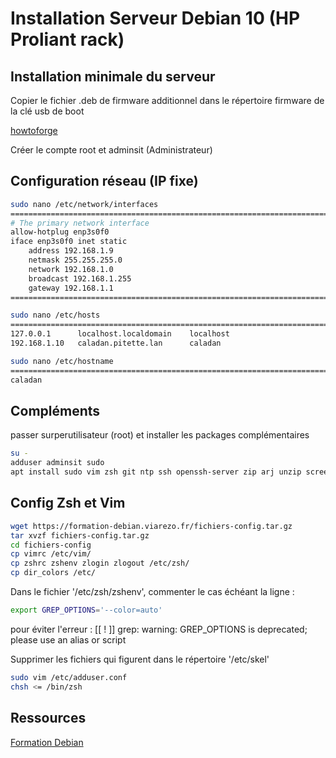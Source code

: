 # Installation Serveur Debian 10 (HP Proliant rack)

## Installation minimale du serveur

Copier le fichier .deb de firmware additionnel dans le répertoire firmware de la clé usb de boot

[howtoforge](https://www.howtoforge.com/tutorial/debian-minimal-server/)

Créer le compte root et adminsit (Administrateur)

## Configuration réseau (IP fixe)

```bash
sudo nano /etc/network/interfaces
==========================================================================
# The primary network interface
allow-hotplug enp3s0f0
iface enp3s0f0 inet static
    address 192.168.1.9
    netmask 255.255.255.0
    network 192.168.1.0
    broadcast 192.168.1.255
    gateway 192.168.1.1
==========================================================================
```

```bash
sudo nano /etc/hosts
==========================================================================
127.0.0.1      localhost.localdomain    localhost
192.168.1.10   caladan.pitette.lan      caladan
```

```bash
sudo nano /etc/hostname
==========================================================================
caladan
```

## Compléments

passer surperutilisateur (root) et installer les packages complémentaires

```bash
su -
adduser adminsit sudo
apt install sudo vim zsh git ntp ssh openssh-server zip arj unzip screenfetch curl
```

## Config Zsh et Vim

```bash
wget https://formation-debian.viarezo.fr/fichiers-config.tar.gz
tar xvzf fichiers-config.tar.gz
cd fichiers-config
cp vimrc /etc/vim/
cp zshrc zshenv zlogin zlogout /etc/zsh/
cp dir_colors /etc/
```

Dans le fichier '/etc/zsh/zshenv', commenter le cas échéant la ligne :

```bash
export GREP_OPTIONS='--color=auto'
```

pour éviter l'erreur :
[[ ! ]] grep: warning: GREP_OPTIONS is deprecated; please use an alias or script

Supprimer les fichiers qui figurent dans le répertoire '/etc/skel'

```bash
sudo vim /etc/adduser.conf
chsh <= /bin/zsh
```

## Ressources

[Formation Debian](https://formation-debian.viarezo.fr/)
